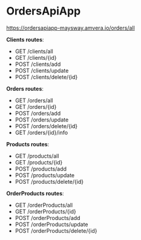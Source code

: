 # OrdersApiApp

https://ordersapiapp-maysway.amvera.io/orders/all


**Clients routes**:

* GET  /clients/all
* GET  /clients/{id}
* POST /clients/add
* POST /clients/update
* POST /clients/delete/{id}


**Orders routes**:

* GET  /orders/all
* GET  /orders/{id}
* POST /orders/add
* POST /orders/update
* POST /orders/delete/{id}
* GET  /orders/{id}/info


**Products routes**:

* GET  /products/all
* GET  /products/{id}
* POST /products/add
* POST /products/update
* POST /products/delete/{id}


**OrderProducts routes**:

* GET  /orderProducts/all
* GET  /orderProducts/{id}
* POST /orderProducts/add
* POST /orderProducts/update
* POST /orderProducts/delete/{id}
